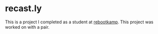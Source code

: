 # recast.ly
This is a project I completed as a student at [rebootkamp](http://rbk.org/). This project was worked on with a pair.